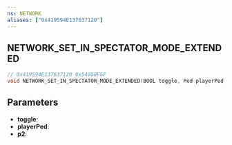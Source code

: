```yaml
---
ns: NETWORK
aliases: ["0x419594E137637120"]
---
```

## NETWORK_SET_IN_SPECTATOR_MODE_EXTENDED

```c
// 0x419594E137637120 0x54058F5F
void NETWORK_SET_IN_SPECTATOR_MODE_EXTENDED(BOOL toggle, Ped playerPed, BOOL p2);
```


## Parameters
* **toggle**: 
* **playerPed**: 
* **p2**: 

